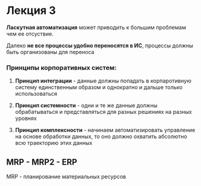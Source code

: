 #  Лекция 3

**Ласкутная автоматизация** может приводить к большим проблемам чем ее отсуствие.

Далеко **не все процессы удобно переносятся в ИС**, процессы должны быть организованы для переноса


### Принципы корпоративных систем:

1) **Принцип интеграции** - данные должны попадать в корпаротивную систему единственным образом и однократно и дальше только использоваться

2) **Принцип системности** - одни и те же данные должны обрабатываться и представляться для разных решениях на разных уровнях 

3) **Принцип комплексности** - начинаем автоматизировать управление на основе обработки данных, то оно должно охватить абсолютно всю траекторию этих данных


## MRP - MRP2 - ERP

MRP - планирование материальных ресурсов